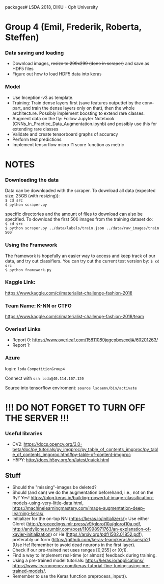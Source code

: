packages# LSDA
2018, DIKU - Cph University

# Group 4 (Emil, Frederik, Roberta, Steffen)


### Data saving and loading
* Download images, ~~resize to 299x299 (done in scraper)~~ and save as HDF5 files
* Figure out how to load HDF5 data into keras

### Model
* Use Inception-v3 as template.
* Training: Train dense layers first (save features outputtet by the conv-part, and train the dense layers only on that), then the whole architecture. Possibly implement boosting to extend rare classes. 
* Augment data on the fly: Follow Jupyter Notebook (CNNs_In_Practice_Data_Augmentation.ipynb) and possibly use this for extending rare classes
* Validate and create tensorboard graphs of accuracy
* Perform test predictions
* Implement tensorflow micro f1 score function as metric

# NOTES

### Downloading the data
Data can be downloaded with the scraper. To download all data (expected size: 25GB (with resizing)):  
`$ cd src`  
`$ python scraper.py`  
  
specific directories and the amount of files to download can also be specified. To download the first 500 images from the training dataset do:  
`$ cd src`  
`$ python scraper.py ../data/labels/train.json ../data/raw_images/train 500`

### Using the Framework
The framework is hopefully an easier way to access and keep track of our data, and try out classifiers. You can try out the current test version by:
`$ cd src`  
`$ python framework.py`  


### Kaggle Link:
https://www.kaggle.com/c/imaterialist-challenge-fashion-2018

### Team Name: K-NN or GTFO
https://www.kaggle.com/c/imaterialist-challenge-fashion-2018/team

### Overleaf Links
* Report 0: https://www.overleaf.com/15811080jqgcpbxscxdj#/60201263/
* Report 1: 

### Azure
login:
`lsda`
`CompetitionGroup4`

Connect with 
`ssh lsda@40.114.107.120`

Source into tensorflow enviroment:
`source lsdaenv/bin/activate`

# !!! DO NOT FORGET TO TURN OFF THE SERVER !!!

### Useful libraries
* CV2: https://docs.opencv.org/3.0-beta/doc/py_tutorials/py_imgproc/py_table_of_contents_imgproc/py_table_of_contents_imgproc.html#py-table-of-content-imgproc
* H5PY: http://docs.h5py.org/en/latest/quick.html


## Stuff
* Should the "missing"-images be deleted?
* Should (and can) we do the augmentation beforehand, i.e., not on the fly? Yes! https://blog.keras.io/building-powerful-image-classification-models-using-very-little-data.html, https://machinelearningmastery.com/image-augmentation-deep-learning-keras/
* Initializer for the on-top NN (https://keras.io/initializers/): Use either Glorot (http://proceedings.mlr.press/v9/glorot10a/glorot10a.pdf, http://andyljones.tumblr.com/post/110998971763/an-explanation-of-xavier-initialization) or He (https://arxiv.org/pdf/1502.01852.pdf), preferably uniform (https://github.com/keras-team/keras/issues/52). (Use He! Remember to avoid dead neurons in the first layer).
* Check if our pre-trained net uses ranges [0;255] or [0;1].
* Find a way to implement real-time (or almost) feedback during training. 
* Using a pre-trained model tutorials: https://keras.io/applications/, https://www.learnopencv.com/keras-tutorial-fine-tuning-using-pre-trained-models/.
* Remember to use the Keras function preprocess_input().
